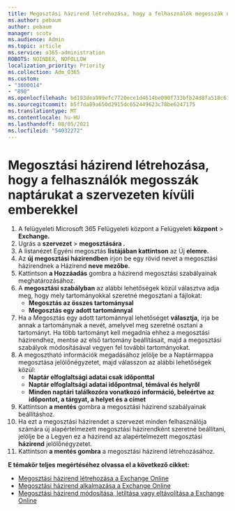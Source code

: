 ```yaml
---
title: Megosztási házirend létrehozása, hogy a felhasználók megosszák naptárukat a szervezeten kívüli emberekkel
ms.author: pebaum
author: pebaum
manager: scotv
ms.audience: Admin
ms.topic: article
ms.service: o365-administration
ROBOTS: NOINDEX, NOFOLLOW
localization_priority: Priority
ms.collection: Adm_O365
ms.custom:
- "3800014"
- "898"
ms.openlocfilehash: bd193dea999efc7720ece1d4614be090f733bfb24d8fa518c61ee23cca0063dc
ms.sourcegitcommit: b5f7da89a650d2915dc652449623c78be6247175
ms.translationtype: MT
ms.contentlocale: hu-HU
ms.lasthandoff: 08/05/2021
ms.locfileid: "54032272"
---
```

# <a name="create-a-sharing-policy-to-allow-your-users-to-share-their-calendar-with-people-outside-your-organization"></a>Megosztási házirend létrehozása, hogy a felhasználók megosszák naptárukat a szervezeten kívüli emberekkel

1. A felügyeleti Microsoft 365 Felügyeleti központ a Felügyeleti **központ**  >  **Exchange.**
2. Ugrás a **szervezet**  >  **megosztására .**
3. A listanézet Egyéni megosztás **listájában kattintson** az Új **elemre.**
4. Az **új megosztási házirendben** írjon be egy rövid nevet a megosztási házirendnek a Házirend **neve mezőbe.**
5. Kattintson **a Hozzáadás**  gombra a házirend megosztási szabályainak meghatározásához.
6. A **megosztási szabályban** az alábbi lehetőségek közül választva adja meg, hogy mely tartományokkal szeretné megosztani a fájlokat:
    - **Megosztás az összes tartománysal**
    - **Megosztás egy adott tartománnyal**
8. Ha a Megosztás egy adott tartománnyal lehetőséget **választja,** írja be annak a tartománynak a nevét, amelyvel meg szeretné osztani a tartományt. Ha több tartományt kell megadnia ehhez a megosztási házirendhez, mentse az első tartomány beállításait, majd a megosztási szabályok módosításával vegyen fel további tartományokat.
9. A megosztható információk megadásához jelölje  be a Naptármappa megosztása jelölőnégyzetet, majd válasszon az alábbi lehetőségek közül:
    - **Naptár elfoglaltsági adatai csak időponttal**
    - **Naptár elfoglaltsági adatai időpontmal, témával és helyről**
    - **Minden naptári találkozóra vonatkozó információ, beleértve az időpontot, a tárgyat, a helyet és a címet**
11. Kattintson **a mentés** gombra a megosztási házirend szabályainak beállításhoz.
12. Ha ezt a megosztási házirendet a szervezet minden felhasználója számára új alapértelmezett megosztási házirendként szeretné beállítani, jelölje be a Legyen ez a házirend az alapértelmezett megosztási **házirend** jelölőnégyzetet.
13. Kattintson **a mentés gombra** a megosztási házirend létrehozásához.  

**E témakör teljes megértéséhez olvassa el a következő cikket:**

- [Megosztási házirend létrehozása a Exchange Online](https://docs.microsoft.com/exchange/sharing/sharing-policies/create-a-sharing-policy)
- [Megosztási házirend alkalmazása a Exchange Online](https://docs.microsoft.com/exchange/sharing/sharing-policies/apply-a-sharing-policy)
- [Megosztási házirend módosítása, letiltása vagy eltávolítása a Exchange Online](https://docs.microsoft.com/exchange/sharing/sharing-policies/modify-a-sharing-policy)